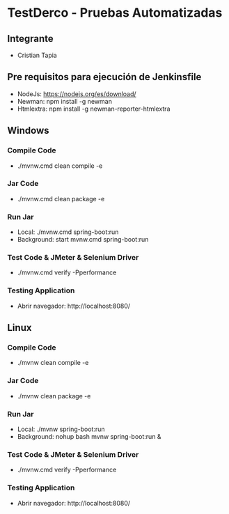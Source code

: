 # TestDerco - Pruebas Automatizadas

## Integrante

* Cristian Tapia

## Pre requisitos para ejecución de Jenkinsfile

* NodeJs: https://nodejs.org/es/download/
* Newman: npm install -g newman
* Htmlextra: npm install -g newman-reporter-htmlextra

## Windows

### Compile Code
* ./mvnw.cmd clean compile -e

### Jar Code
* ./mvnw.cmd clean package -e

### Run Jar
* Local:      ./mvnw.cmd spring-boot:run 
* Background: start mvnw.cmd spring-boot:run

### Test Code & JMeter & Selenium Driver
* ./mvnw.cmd verify -Pperformance

### Testing Application
* Abrir navegador: http://localhost:8080/

## Linux

### Compile Code
* ./mvnw clean compile -e

### Jar Code
* ./mvnw clean package -e

### Run Jar
* Local:      ./mvnw spring-boot:run 
* Background: nohup bash mvnw spring-boot:run &

### Test Code & JMeter & Selenium Driver
* ./mvnw.cmd verify -Pperformance

### Testing Application
* Abrir navegador: http://localhost:8080/
